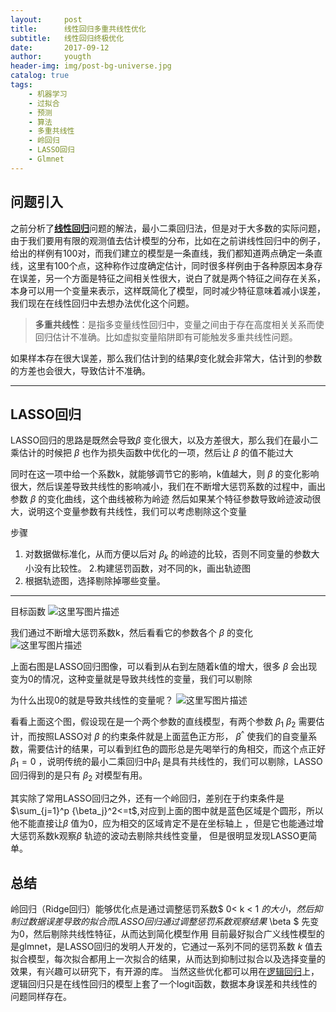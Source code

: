 ```yaml
---
layout:     post
title:      线性回归多重共线性优化
subtitle:   线性回归终极优化
date:       2017-09-12
author:     yougth
header-img: img/post-bg-universe.jpg
catalog: true
tags:
    - 机器学习
    - 过拟合
    - 预测
    - 算法
    - 多重共线性
    - 岭回归
    - LASSO回归
    - Glmnet
---
```


## 问题引入

之前分析了[**线性回归**](http://blog.csdn.net/y990041769/article/details/69567838)问题的解法，最小二乘回归法，但是对于大多数的实际问题，由于我们要用有限的观测值去估计模型的分布，比如在之前讲线性回归中的例子，给出的样例有100对，而我们建立的模型是一条直线，我们都知道两点确定一条直线，这里有100个点，这种称作过度确定估计，同时很多样例由于各种原因本身存在误差，另一个方面是特征之间相关性很大，说白了就是两个特征之间存在关系，本身可以用一个变量来表示，这样既简化了模型，同时减少特征意味着减小误差，我们现在在线性回归中去想办法优化这个问题。
> **多重共线性**：是指多变量线性回归中，变量之间由于存在高度相关关系而使回归估计不准确。比如虚拟变量陷阱即有可能触发多重共线性问题。

如果样本存在很大误差，那么我们估计到的结果$\beta$变化就会非常大，估计到的参数的方差也会很大，导致估计不准确。


-----------
## LASSO回归

LASSO回归的思路是既然会导致$\beta$ 变化很大，以及方差很大，那么我们在最小二乘估计的时候把 $\beta$ 也作为损失函数中优化的一项，然后让 $\beta$ 的值不能过大

同时在这一项中给一个系数k，就能够调节它的影响，k值越大，则 $\beta$ 的变化影响很大，然后误差导致共线性的影响减小，我们在不断增大惩罚系数的过程中，画出参数 $\beta$ 的变化曲线，这个曲线被称为岭迹
然后如果某个特征参数导致岭迹波动很大，说明这个变量参数有共线性，我们可以考虑剔除这个变量

步骤
 1. 对数据做标准化，从而方便以后对 $\beta_k$ 的岭迹的比较，否则不同变量的参数大小没有比较性。
 2.构建惩罚函数，对不同的k，画出轨迹图
 3. 根据轨迹图，选择剔除掉哪些变量。 

---------

目标函数
![这里写图片描述](http://img.blog.csdn.net/20170912174313366?watermark/2/text/aHR0cDovL2Jsb2cuY3Nkbi5uZXQveTk5MDA0MTc2OQ==/font/5a6L5L2T/fontsize/400/fill/I0JBQkFCMA==/dissolve/70/gravity/SouthEast)

我们通过不断增大惩罚系数k，然后看看它的参数各个 $\beta$ 的变化
![这里写图片描述](http://img.blog.csdn.net/20170912174556158?watermark/2/text/aHR0cDovL2Jsb2cuY3Nkbi5uZXQveTk5MDA0MTc2OQ==/font/5a6L5L2T/fontsize/400/fill/I0JBQkFCMA==/dissolve/70/gravity/SouthEast)

上面右图是LASSO回归图像，可以看到从右到左随着k值的增大，很多 $\beta$ 会出现变为0的情况，这种变量就是导致共线性的变量，我们可以剔除

为什么出现0的就是导致共线性的变量呢？
![这里写图片描述](http://img.blog.csdn.net/20170912174903153?watermark/2/text/aHR0cDovL2Jsb2cuY3Nkbi5uZXQveTk5MDA0MTc2OQ==/font/5a6L5L2T/fontsize/400/fill/I0JBQkFCMA==/dissolve/70/gravity/SouthEast)

看看上面这个图，假设现在是一个两个参数的直线模型，有两个参数 $\beta_1$  $\beta_2$ 需要估计，而按照LASSO对 $\beta$ 的约束条件就是上面蓝色正方形， ${\beta}^{\^}$ 使我们的自变量系数，需要估计的结果，可以看到红色的圆形总是先喝举行的角相交，而这个点正好$\beta_1 = 0$ ，说明传统的最小二乘回归中$\beta_1$  是具有共线性的，我们可以剔除，LASSO回归得到的是只有 $\beta_2$ 对模型有用。

其实除了常用LASSO回归之外，还有一个岭回归，差别在于约束条件是$\sum_{j=1}^p {\beta_j}^2<=t$,对应到上面的图中就是蓝色区域是个圆形，所以他不能直接让$\beta$ 值为0，应为相交的区域肯定不是在坐标轴上 ，但是它也能通过增大惩罚系数k观察$\beta$ 轨迹的波动去剔除共线性变量， 但是很明显发现LASSO更简单。

## 总结
岭回归（Ridge回归）能够优化点是通过调整惩罚系数$ 0< k < 1 $的大小，然后抑制过数据误差导致的拟合
而LASSO回归通过调整惩罚系数观察结果$ \beta $ 先变为0，然后剔除共线性特征，从而达到简化模型作用
目前最好拟合广义线性模型的是glmnet，是LASSO回归的发明人开发的，它通过一系列不同的惩罚系数 $k$ 值去拟合模型，每次拟合都用上一次拟合的结果，从而达到抑制过拟合以及选择变量的效果，有兴趣可以研究下，有开源的库。
当然这些优化都可以用在[逻辑回归](http://blog.csdn.net/y990041769/article/details/70186485)上，逻辑回归只是在线性回归的模型上套了一个logit函数，数据本身误差和共线性的问题同样存在。
